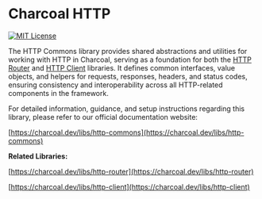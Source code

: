 # Charcoal HTTP

[![MIT License](https://img.shields.io/badge/license-MIT-green.svg)](LICENSE)

The HTTP Commons library provides shared abstractions and utilities for working with HTTP in Charcoal, serving as a
foundation for both the [HTTP Router](https://github.com/charcoal-dev/http-router)
and [HTTP Client](https://github.com/charcoal-dev/http-client) libraries. It defines common interfaces, value objects,
and
helpers for requests, responses, headers, and status codes, ensuring consistency and interoperability across all
HTTP-related components in the framework.

For detailed information, guidance, and setup instructions regarding this library, please refer to our official
documentation website:

[https://charcoal.dev/libs/http-commons](https://charcoal.dev/libs/http-commons)

**Related Libraries:**

[https://charcoal.dev/libs/http-router](https://charcoal.dev/libs/http-router)

[https://charcoal.dev/libs/http-client](https://charcoal.dev/libs/http-client)
